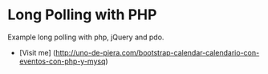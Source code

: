 Long Polling with PHP
==================

Example long polling with php, jQuery and pdo.

* [Visit me] (http://uno-de-piera.com/bootstrap-calendar-calendario-con-eventos-con-php-y-mysq)
